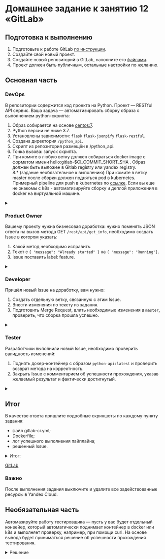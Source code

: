 # Домашнее задание к занятию 12 «GitLab»

## Подготовка к выполнению

1. Подготовьте к работе GitLab [по инструкции](https://cloud.yandex.ru/docs/tutorials/infrastructure-management/gitlab-containers).
2. Создайте свой новый проект.
3. Создайте новый репозиторий в GitLab, наполните его [файлами](./repository).
4. Проект должен быть публичным, остальные настройки по желанию.

## Основная часть

### DevOps

В репозитории содержится код проекта на Python. Проект — RESTful API сервис. Ваша задача — автоматизировать сборку образа с выполнением python-скрипта:

1. Образ собирается на основе [centos:7](https://hub.docker.com/_/centos?tab=tags&page=1&ordering=last_updated).
2. Python версии не ниже 3.7.
3. Установлены зависимости: `flask` `flask-jsonpify` `flask-restful`.
4. Создана директория `/python_api`.
5. Скрипт из репозитория размещён в /python_api.
6. Точка вызова: запуск скрипта.
7. При комите в любую ветку должен собираться docker image с форматом имени hello:gitlab-$CI_COMMIT_SHORT_SHA . Образ должен быть выложен в Gitlab registry или yandex registry.   
8.* (задание необязательное к выполению) При комите в ветку master после сборки должен подняться pod в kubernetes. Примерный pipeline для push в kubernetes по [ссылке](https://github.com/awertoss/devops-netology/blob/main/09-ci-06-gitlab/gitlab-ci.yml).
Если вы еще не знакомы с k8s - автоматизируйте сборку и деплой приложения в docker на виртуальной машине.

<details>
<summary>

</summary>

![img_17.png](img_17.png)

![img_1.png](img_1.png)

![img_2.png](img_2.png)

```text
В задании сказано: "При комите в любую ветку должен собираться docker image с форматом 
имени hello:gitlab-$CI_COMMIT_SHORT_SHA . Образ должен быть выложен в Gitlab registry 
или yandex registry." По этому в gitlab_ci только один stage и нет условия для master ветки 
и остальных веток:
```

![img_3.png](img_3.png)

![img_4.png](img_4.png)

![img_5.png](img_5.png)

![img_6.png](img_6.png)

</details>

### Product Owner

Вашему проекту нужна бизнесовая доработка: нужно поменять JSON ответа на вызов метода GET `/rest/api/get_info`, необходимо создать Issue в котором указать:

1. Какой метод необходимо исправить.
2. Текст с `{ "message": "Already started" }` на `{ "message": "Running"}`.
3. Issue поставить label: feature.

<details>
<summary>

</summary>

![img_7.png](img_7.png)

</details>

### Developer

Пришёл новый Issue на доработку, вам нужно:

1. Создать отдельную ветку, связанную с этим Issue.
2. Внести изменения по тексту из задания.
3. Подготовить Merge Request, влить необходимые изменения в `master`, проверить, что сборка прошла успешно.


<details>
<summary>

</summary>

![img_8.png](img_8.png)

![img_9.png](img_9.png)

![img_10.png](img_10.png)

![img_11.png](img_11.png)

![img_12.png](img_12.png)

</details>

### Tester

Разработчики выполнили новый Issue, необходимо проверить валидность изменений:

1. Поднять докер-контейнер с образом `python-api:latest` и проверить возврат метода на корректность.
2. Закрыть Issue с комментарием об успешности прохождения, указав желаемый результат и фактически достигнутый.

<details>
<summary>

</summary>

![img_13.png](img_13.png)

![img_14.png](img_14.png)

</details>

## Итог

В качестве ответа пришлите подробные скриншоты по каждому пункту задания:

- файл gitlab-ci.yml;
- Dockerfile; 
- лог успешного выполнения пайплайна;
- решённый Issue.

<details>
<summary>
Итог:
</summary>

[gitlab-ci.yml](https://gitlab.com/alshelk/netology-ex09-06/-/blob/5de04c8101777376e85a7b38475e8adbbaf25bb4/.gitlab-ci.yml) 

```yaml
stages:
    - build
    - deploy
    - test

image: docker:20.10.5
services:
    - docker:20.10.5-dind
variables:
    IMAGE_NAME: "hello"

builder:
    stage: build
    script:
        - docker build -t $CI_REGISTRY/$CI_PROJECT_PATH/$IMAGE_NAME:gitlab-$CI_COMMIT_SHORT_SHA .
    except:
        - main


deployer:
    stage: deploy
    only:
        - main
    script:     
        - docker login -u $CI_REGISTRY_USER -p $CI_REGISTRY_PASSWORD $CI_REGISTRY

        - docker build -t $CI_REGISTRY/alshelk/netology-ex09-06/$IMAGE_NAME:gitlab-$CI_COMMIT_SHORT_SHA .

        - IMAGE_ID=$(docker images | grep $CI_REGISTRY/$CI_PROJECT_PATH\/$IMAGE_NAME | awk '{print $3}')
        - docker tag $IMAGE_ID $CI_REGISTRY/$CI_PROJECT_PATH/$IMAGE_NAME:latest

        - docker push $CI_REGISTRY/$CI_PROJECT_PATH/$IMAGE_NAME:gitlab-$CI_COMMIT_SHORT_SHA
        - docker push $CI_REGISTRY/$CI_PROJECT_PATH/$IMAGE_NAME:latest

tester:
    stage: test
    before_script:
        - apk add --update curl && rm -rf /var/cache/apk/*
    script:
        - docker run -it --rm -p 5290:5290 --name python-api  -d $CI_REGISTRY/$CI_PROJECT_PATH/$IMAGE_NAME:latest
        - sleep 10
        - curl http://docker:5290/get_info
        
        - docker ps
    needs: ["deployer"]


```


[Dockerfile](https://gitlab.com/alshelk/netology-ex09-06/-/blob/main/Dockerfile)

```dockerfile
FROM centos:7

RUN rpmkeys --import file:///etc/pki/rpm-gpg/RPM-GPG-KEY-CentOS-7
RUN yum install gcc openssl-devel bzip2-devel libffi-devel make wget -y

RUN wget https://www.python.org/ftp/python/3.7.17/Python-3.7.17.tgz
RUN tar xzf Python-3.7.17.tgz
RUN cd Python-3.7.17 && ./configure --enable-optimizations && make altinstall
RUN rm -r Python-3.7.17*
RUN ln -s /usr/local/bin/python3.7 /usr/bin/python3 && ln -s /usr/local/bin/pip3.7 /usr/bin/pip3
RUN pip3 install --upgrade wheel setuptools pip

COPY requirements.txt requirements.txt
RUN pip3 install -r requirements.txt
RUN mkdir /python_api
COPY python-api.py /python_api/python-api.py
CMD ["python3", "/python_api/python-api.py"]

```

[лог успешного выполнения пайплайна](https://gitlab.com/alshelk/netology-ex09-06/-/jobs/4598847354)

```log
Running with gitlab-runner 16.1.0~beta.59.g83c66823 (83c66823)
  on blue-2.shared.runners-manager.gitlab.com/default XxUrkriX, system ID: s_90897a2659b5
  feature flags: FF_USE_IMPROVED_URL_MASKING:true
Preparing the "docker+machine" executor
00:28
Using Docker executor with image docker:20.10.5 ...
Starting service docker:20.10.5-dind ...
Pulling docker image docker:20.10.5-dind ...
Using docker image sha256:0a9822c8848df3eb0a1562e553fdd54215939ef0a528434ee026c64ff645148c for docker:20.10.5-dind with digest docker@sha256:e4ecd4e9ad5140d584669451b05e406d8cf7603e51972b862178ad93c38b2b08 ...
Waiting for services to be up and running (timeout 30 seconds)...
Pulling docker image docker:20.10.5 ...
Using docker image sha256:1588477122de4fdfe9fcb9ddeeee6ac6b93e9e05a65c68a6e22add0a98b8e0fe for docker:20.10.5 with digest docker@sha256:7ed427295687586039ff3433bb9b4419c5cf1e6294025dadf7641126665a78f5 ...
Preparing environment
00:00
Running on runner-xxurkrix-project-47427293-concurrent-0 via runner-xxurkrix-shared-1688572189-36649751...
Getting source from Git repository
00:01
Fetching changes with git depth set to 20...
Initialized empty Git repository in /builds/alshelk/netology-ex09-06/.git/
Created fresh repository.
Checking out 980c0bf5 as detached HEAD (ref is main)...
Skipping Git submodules setup
$ git remote set-url origin "${CI_REPOSITORY_URL}"
Executing "step_script" stage of the job script
00:45
Using docker image sha256:1588477122de4fdfe9fcb9ddeeee6ac6b93e9e05a65c68a6e22add0a98b8e0fe for docker:20.10.5 with digest docker@sha256:7ed427295687586039ff3433bb9b4419c5cf1e6294025dadf7641126665a78f5 ...
$ docker build -t $CI_REGISTRY/alshelk/netology-ex09-06/hello:gitlab-$CI_COMMIT_SHORT_SHA .
Step 1/7 : FROM centos:7
7: Pulling from library/centos
2d473b07cdd5: Pulling fs layer
2d473b07cdd5: Verifying Checksum
2d473b07cdd5: Download complete
2d473b07cdd5: Pull complete
Digest: sha256:be65f488b7764ad3638f236b7b515b3678369a5124c47b8d32916d6487418ea4
Status: Downloaded newer image for centos:7
 ---> eeb6ee3f44bd
Step 2/7 : RUN yum install python3 python3-pip -y
 ---> Running in 586d8b84733d
Loaded plugins: fastestmirror, ovl
Determining fastest mirrors
 * base: mirrors.wcupa.edu
 * extras: mirror.mia11.us.leaseweb.net
 * updates: mirror.mia11.us.leaseweb.net
Resolving Dependencies
--> Running transaction check
---> Package python3.x86_64 0:3.6.8-19.el7_9 will be installed
--> Processing Dependency: python3-libs(x86-64) = 3.6.8-19.el7_9 for package: python3-3.6.8-19.el7_9.x86_64
--> Processing Dependency: python3-setuptools for package: python3-3.6.8-19.el7_9.x86_64
--> Processing Dependency: libpython3.6m.so.1.0()(64bit) for package: python3-3.6.8-19.el7_9.x86_64
---> Package python3-pip.noarch 0:9.0.3-8.el7 will be installed
--> Running transaction check
---> Package python3-libs.x86_64 0:3.6.8-19.el7_9 will be installed
--> Processing Dependency: libtirpc.so.1()(64bit) for package: python3-libs-3.6.8-19.el7_9.x86_64
---> Package python3-setuptools.noarch 0:39.2.0-10.el7 will be installed
--> Running transaction check
---> Package libtirpc.x86_64 0:0.2.4-0.16.el7 will be installed
--> Finished Dependency Resolution
Dependencies Resolved
================================================================================
 Package                  Arch         Version              Repository     Size
================================================================================
Installing:
 python3                  x86_64       3.6.8-19.el7_9       updates        70 k
 python3-pip              noarch       9.0.3-8.el7          base          1.6 M
Installing for dependencies:
 libtirpc                 x86_64       0.2.4-0.16.el7       base           89 k
 python3-libs             x86_64       3.6.8-19.el7_9       updates       6.9 M
 python3-setuptools       noarch       39.2.0-10.el7        base          629 k
Transaction Summary
================================================================================
Install  2 Packages (+3 Dependent packages)
Total download size: 9.3 M
Installed size: 48 M
Downloading packages:
warning: /var/cache/yum/x86_64/7/updates/packages/python3-3.6.8-19.el7_9.x86_64.rpm: Header V4 RSA/SHA256 Signature, key ID f4a80eb5: NOKEY
Public key for python3-3.6.8-19.el7_9.x86_64.rpm is not installed
Public key for libtirpc-0.2.4-0.16.el7.x86_64.rpm is not installed
--------------------------------------------------------------------------------
Total                                               21 MB/s | 9.3 MB  00:00     
Retrieving key from file:///etc/pki/rpm-gpg/RPM-GPG-KEY-CentOS-7
Importing GPG key 0xF4A80EB5:
 Userid     : "CentOS-7 Key (CentOS 7 Official Signing Key) <security@centos.org>"
 Fingerprint: 6341 ab27 53d7 8a78 a7c2 7bb1 24c6 a8a7 f4a8 0eb5
 Package    : centos-release-7-9.2009.0.el7.centos.x86_64 (@CentOS)
 From       : /etc/pki/rpm-gpg/RPM-GPG-KEY-CentOS-7
Running transaction check
Running transaction test
Transaction test succeeded
Running transaction
  Installing : libtirpc-0.2.4-0.16.el7.x86_64                               1/5 
  Installing : python3-setuptools-39.2.0-10.el7.noarch                      2/5 
  Installing : python3-pip-9.0.3-8.el7.noarch                               3/5 
  Installing : python3-3.6.8-19.el7_9.x86_64                                4/5 
  Installing : python3-libs-3.6.8-19.el7_9.x86_64                           5/5 
  Verifying  : libtirpc-0.2.4-0.16.el7.x86_64                               1/5 
  Verifying  : python3-libs-3.6.8-19.el7_9.x86_64                           2/5 
  Verifying  : python3-3.6.8-19.el7_9.x86_64                                3/5 
  Verifying  : python3-setuptools-39.2.0-10.el7.noarch                      4/5 
  Verifying  : python3-pip-9.0.3-8.el7.noarch                               5/5 
Installed:
  python3.x86_64 0:3.6.8-19.el7_9        python3-pip.noarch 0:9.0.3-8.el7       
Dependency Installed:
  libtirpc.x86_64 0:0.2.4-0.16.el7                                              
  python3-libs.x86_64 0:3.6.8-19.el7_9                                          
  python3-setuptools.noarch 0:39.2.0-10.el7                                     
Complete!
Removing intermediate container 586d8b84733d
 ---> 621340a49608
Step 3/7 : COPY requirements.txt requirements.txt
 ---> e2cc1ef09c61
Step 4/7 : RUN pip3 install -r requirements.txt
 ---> Running in 44e4f703b52c
WARNING: Running pip install with root privileges is generally not a good idea. Try `pip3 install --user` instead.
Collecting flask (from -r requirements.txt (line 1))
  Downloading https://files.pythonhosted.org/packages/cd/77/59df23681f4fd19b7cbbb5e92484d46ad587554f5d490f33ef907e456132/Flask-2.0.3-py3-none-any.whl (95kB)
Collecting flask-jsonpify (from -r requirements.txt (line 2))
  Downloading https://files.pythonhosted.org/packages/60/0f/c389dea3988bffbe32c1a667989914b1cc0bce31b338c8da844d5e42b503/Flask-Jsonpify-1.5.0.tar.gz
Collecting flask-restful (from -r requirements.txt (line 3))
  Downloading https://files.pythonhosted.org/packages/d7/7b/f0b45f0df7d2978e5ae51804bb5939b7897b2ace24306009da0cc34d8d1f/Flask_RESTful-0.3.10-py2.py3-none-any.whl
Collecting Jinja2>=3.0 (from flask->-r requirements.txt (line 1))
  Downloading https://files.pythonhosted.org/packages/20/9a/e5d9ec41927401e41aea8af6d16e78b5e612bca4699d417f646a9610a076/Jinja2-3.0.3-py3-none-any.whl (133kB)
Collecting click>=7.1.2 (from flask->-r requirements.txt (line 1))
  Downloading https://files.pythonhosted.org/packages/4a/a8/0b2ced25639fb20cc1c9784de90a8c25f9504a7f18cd8b5397bd61696d7d/click-8.0.4-py3-none-any.whl (97kB)
Collecting Werkzeug>=2.0 (from flask->-r requirements.txt (line 1))
  Downloading https://files.pythonhosted.org/packages/f4/f3/22afbdb20cc4654b10c98043414a14057cd27fdba9d4ae61cea596000ba2/Werkzeug-2.0.3-py3-none-any.whl (289kB)
Collecting itsdangerous>=2.0 (from flask->-r requirements.txt (line 1))
  Downloading https://files.pythonhosted.org/packages/9c/96/26f935afba9cd6140216da5add223a0c465b99d0f112b68a4ca426441019/itsdangerous-2.0.1-py3-none-any.whl
Collecting pytz (from flask-restful->-r requirements.txt (line 3))
  Downloading https://files.pythonhosted.org/packages/7f/99/ad6bd37e748257dd70d6f85d916cafe79c0b0f5e2e95b11f7fbc82bf3110/pytz-2023.3-py2.py3-none-any.whl (502kB)
Collecting six>=1.3.0 (from flask-restful->-r requirements.txt (line 3))
  Downloading https://files.pythonhosted.org/packages/d9/5a/e7c31adbe875f2abbb91bd84cf2dc52d792b5a01506781dbcf25c91daf11/six-1.16.0-py2.py3-none-any.whl
Collecting aniso8601>=0.82 (from flask-restful->-r requirements.txt (line 3))
  Downloading https://files.pythonhosted.org/packages/e3/04/e97c12dc034791d7b504860acfcdd2963fa21ae61eaca1c9d31245f812c3/aniso8601-9.0.1-py2.py3-none-any.whl (52kB)
Collecting MarkupSafe>=2.0 (from Jinja2>=3.0->flask->-r requirements.txt (line 1))
  Downloading https://files.pythonhosted.org/packages/fc/d6/57f9a97e56447a1e340f8574836d3b636e2c14de304943836bd645fa9c7e/MarkupSafe-2.0.1-cp36-cp36m-manylinux1_x86_64.whl
Collecting importlib-metadata; python_version < "3.8" (from click>=7.1.2->flask->-r requirements.txt (line 1))
  Downloading https://files.pythonhosted.org/packages/a0/a1/b153a0a4caf7a7e3f15c2cd56c7702e2cf3d89b1b359d1f1c5e59d68f4ce/importlib_metadata-4.8.3-py3-none-any.whl
Collecting dataclasses; python_version < "3.7" (from Werkzeug>=2.0->flask->-r requirements.txt (line 1))
  Downloading https://files.pythonhosted.org/packages/fe/ca/75fac5856ab5cfa51bbbcefa250182e50441074fdc3f803f6e76451fab43/dataclasses-0.8-py3-none-any.whl
Collecting zipp>=0.5 (from importlib-metadata; python_version < "3.8"->click>=7.1.2->flask->-r requirements.txt (line 1))
  Downloading https://files.pythonhosted.org/packages/bd/df/d4a4974a3e3957fd1c1fa3082366d7fff6e428ddb55f074bf64876f8e8ad/zipp-3.6.0-py3-none-any.whl
Collecting typing-extensions>=3.6.4; python_version < "3.8" (from importlib-metadata; python_version < "3.8"->click>=7.1.2->flask->-r requirements.txt (line 1))
  Downloading https://files.pythonhosted.org/packages/45/6b/44f7f8f1e110027cf88956b59f2fad776cca7e1704396d043f89effd3a0e/typing_extensions-4.1.1-py3-none-any.whl
Installing collected packages: MarkupSafe, Jinja2, zipp, typing-extensions, importlib-metadata, click, dataclasses, Werkzeug, itsdangerous, flask, flask-jsonpify, pytz, six, aniso8601, flask-restful
  Running setup.py install for flask-jsonpify: started
    Running setup.py install for flask-jsonpify: finished with status 'done'
Successfully installed Jinja2-3.0.3 MarkupSafe-2.0.1 Werkzeug-2.0.3 aniso8601-9.0.1 click-8.0.4 dataclasses-0.8 flask-2.0.3 flask-jsonpify-1.5.0 flask-restful-0.3.10 importlib-metadata-4.8.3 itsdangerous-2.0.1 pytz-2023.3 six-1.16.0 typing-extensions-4.1.1 zipp-3.6.0
Removing intermediate container 44e4f703b52c
 ---> e9a82232267f
Step 5/7 : RUN mkdir /python_api
 ---> Running in fc1d19143af5
Removing intermediate container fc1d19143af5
 ---> e382f9aa269d
Step 6/7 : COPY python-api.py /python_api/python-api.py
 ---> 6612b5611840
Step 7/7 : CMD ["python3", "/python_api/python-api.py"]
 ---> Running in 93ce491a0df3
Removing intermediate container 93ce491a0df3
 ---> 9b9742db37e2
Successfully built 9b9742db37e2
Successfully tagged registry.gitlab.com/alshelk/netology-ex09-06/hello:gitlab-980c0bf5
$ docker login -u $CI_REGISTRY_USER -p $CI_REGISTRY_PASSWORD $CI_REGISTRY
WARNING! Using --password via the CLI is insecure. Use --password-stdin.
WARNING! Your password will be stored unencrypted in /root/.docker/config.json.
Configure a credential helper to remove this warning. See
https://docs.docker.com/engine/reference/commandline/login/#credentials-store
Login Succeeded
$ docker push $CI_REGISTRY/alshelk/netology-ex09-06/hello:gitlab-$CI_COMMIT_SHORT_SHA
The push refers to repository [registry.gitlab.com/alshelk/netology-ex09-06/hello]
55993a6daee5: Preparing
602b4b7365a4: Preparing
9eefb3c6b671: Preparing
fa198c8a1f3f: Preparing
f931edcad382: Preparing
174f56854903: Preparing
174f56854903: Waiting
55993a6daee5: Pushed
fa198c8a1f3f: Pushed
174f56854903: Layer already exists
602b4b7365a4: Pushed
9eefb3c6b671: Pushed
f931edcad382: Pushed
gitlab-980c0bf5: digest: sha256:4ddadba0a07d2b8a9e8e46cd08c0cdcb9f323b812c65edaf099c7eb5a60fde2c size: 1573
Cleaning up project directory and file based variables
00:01
Job succeeded
```

[issuie](https://gitlab.com/alshelk/netology-ex09-06/-/issues/1)



</details>

[GitLab](https://gitlab.com/alshelk/netology-ex09-06.git)

### Важно 
После выполнения задания выключите и удалите все задействованные ресурсы в Yandex Cloud.

## Необязательная часть

Автомазируйте работу тестировщика — пусть у вас будет отдельный конвейер, который автоматически поднимает контейнер в docker или k8s и выполняет проверку, например, при помощи curl. На основе вывода будет приниматься решение об успешности прохождения тестирования.

<details>
<summary>
Решение
</summary>

[gitlab-ci(new).yml](src%2Fgitlab-ci%28new%29.yml)
```yaml
stages:
    - build
    - deploy
    - test

image: docker:20.10.5
services:
    - docker:20.10.5-dind
variables:
    IMAGE_NAME: "hello"

builder:
    stage: build
    script:
        - docker build -t $CI_REGISTRY/$CI_PROJECT_PATH/$IMAGE_NAME:gitlab-$CI_COMMIT_SHORT_SHA .
    except:
        - main


deployer:
    stage: deploy
    only:
        - main
    script:     
        - docker login -u $CI_REGISTRY_USER -p $CI_REGISTRY_PASSWORD $CI_REGISTRY

        - docker build -t $CI_REGISTRY/alshelk/netology-ex09-06/$IMAGE_NAME:gitlab-$CI_COMMIT_SHORT_SHA .

        - IMAGE_ID=$(docker images | grep $CI_REGISTRY/$CI_PROJECT_PATH\/$IMAGE_NAME | awk '{print $3}')
        - docker tag $IMAGE_ID $CI_REGISTRY/$CI_PROJECT_PATH/$IMAGE_NAME:latest

        - docker push $CI_REGISTRY/$CI_PROJECT_PATH/$IMAGE_NAME:gitlab-$CI_COMMIT_SHORT_SHA
        - docker push $CI_REGISTRY/$CI_PROJECT_PATH/$IMAGE_NAME:latest

tester:
    stage: test
    before_script:
        - apk add --update curl && rm -rf /var/cache/apk/*
    script:
        - docker run -it --rm -p 5290:5290 --name python-api  -d $CI_REGISTRY/$CI_PROJECT_PATH/$IMAGE_NAME:latest
        - sleep 10
        - curl http://docker:5290/get_info
        
        - docker ps
    needs: ["deployer"]

```

![img_15.png](img_15.png)

![img_16.png](img_16.png)

</details>